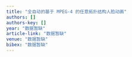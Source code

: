 ```yaml
---
title: "全自动的基于 MPEG-4 的任意拓扑结构人脸动画"
authors: []
authors-key: []
year: "数据暂缺"
article-link: "数据暂缺"
venue: "数据暂缺"
bibex: "数据暂缺"
---
```

